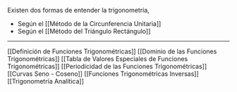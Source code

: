 Existen dos formas de entender la trigonometría, 
- Según el [[Método de la Circunferencia Unitaria]]
- Según el [[Método del Triángulo Rectángulo]]

***
[[Definición de Funciones Trigonométricas]]
[[Dominio de las Funciones Trigonométricas]]
[[Tabla de Valores Especiales de Funciones Trigonométricas]]
[[Periodicidad de las Funciones Trigonométricas]]
[[Curvas Seno - Coseno]]
[[Funciones Trigonométricas Inversas]]
[[Trigonometría Analítica]]
